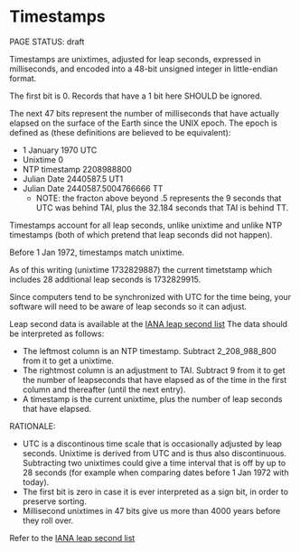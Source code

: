 # Timestamps

<status>PAGE STATUS: draft</status>

Timestamps are unixtimes, adjusted for leap seconds, expressed in milliseconds,
and encoded into a 48-bit unsigned integer in little-endian format.

The first bit is 0. Records that have a 1 bit here SHOULD be ignored.

The next 47 bits represent the number of milliseconds that have actually elapsed
on the surface of the Earth since the UNIX epoch. The epoch is defined as (these
definitions are believed to be equivalent):

* 1 January 1970 UTC
* Unixtime 0
* NTP timestamp 2208988800
* Julian Date 2440587.5 UT1
* Julian Date 2440587.5004766666 TT
    * NOTE: the fracton above beyond .5 represents the 9 seconds that UTC was
      behind TAI, plus the 32.184 seconds that TAI is behind TT.

Timestamps account for all leap seconds, unlike unixtime and unlike NTP timestamps
(both of which pretend that leap seconds did not happen).

Before 1 Jan 1972, timestamps match unixtime.

As of this writing (unixtime 1732829887) the current timetstamp which includes
28 additional leap seconds is 1732829915.

Since computers tend to be synchronized with UTC for the time being, your software
will need to be aware of leap seconds so it can adjust.

Leap second data is available at the [IANA leap second list](https://data.iana.org/time-zones/data/leap-seconds.list)
The data should be interpreted as follows:

* The leftmost column is an NTP timestamp. Subtract 2_208_988_800 from it to get a
  unixtime.
* The rightmost column is an adjustment to TAI.  Subtract 9 from it to get the
  number of leapseconds that have elapsed as of the time in the first column and
  thereafter (until the next entry).
* A timestamp is the current unixtime, plus the number of leap seconds that have
  elapsed.

RATIONALE:
* UTC is a discontinous time scale that is occasionally adjusted by leap seconds.
  Unixtime is derived from UTC and is thus also discontinuous.  Subtracting two
  unixtimes could give a time interval that is off by up to 28 seconds (for example
  when comparing dates before 1 Jan 1972 with today).
* The first bit is zero in case it is ever interpreted as a sign bit, in order
  to preserve sorting.
* Millisecond unixtimes in 47 bits give us more than 4000 years before they
  roll over.

Refer to the [IANA leap second list](https://data.iana.org/time-zones/data/leap-seconds.list)
